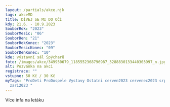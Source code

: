 ```yaml
---
layout: /partials/akce.njk
tags: akceMD
title: DÍVEJ SE MI DO OČÍ
kdy: 21.6. - 10.9.2023
SouborRok: "2023"
SouborMesic: "06"
SouborDen: "21"
SouborRokKonec: "2023"
SouborMesicKonec: "09"
SouborDenKonec: "10"
kde: výstavní sál Špýcharů
foto: /images/akce/349950679_1185552368796987_3288830133440303997_n.jpg
alt: Pozvánka na akci
registrace: ""
vstupne: 50 Kč / 30 Kč
myTags: "ProDeti ProDospele Vystavy Ostatni cerven2023 cervenec2023 srpen2023
  zari2023 "
---
```

V﻿íce infa na letáku